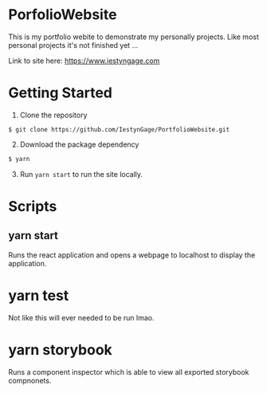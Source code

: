 # PorfolioWebsite

This is my portfolio webite to demonstrate my personally projects. Like most personal projects it's not finished yet ...

Link to site here: https://www.iestyngage.com

# Getting Started

1. Clone the repository

```
$ git clone https://github.com/IestynGage/PortfolioWebsite.git
```

2. Download the package dependency

```bash
$ yarn
```

3.  Run `yarn start` to run the site locally.

# Scripts

## yarn start

Runs the react application and opens a webpage to localhost to display the application.

# yarn test

Not like this will ever needed to be run lmao.

# yarn storybook

Runs a component inspector which is able to view all exported storybook compnonets.
